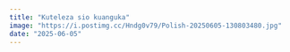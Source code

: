 ```yaml
---
title: "Kuteleza sio kuanguka"
image: "https://i.postimg.cc/Hndg0v79/Polish-20250605-130803480.jpg" 
date: "2025-06-05"
---
```

